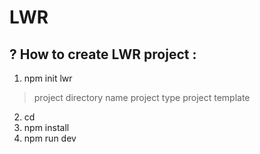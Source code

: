 # LWR

## ? How to create LWR project :
1. npm init lwr
  >project directory name
  >project type
  >project template
2. cd <project-name>
3. npm install
4. npm run dev
